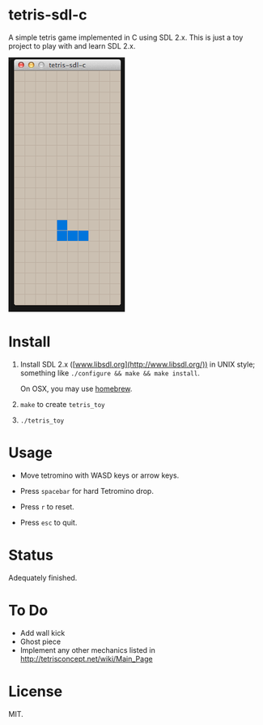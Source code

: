 tetris-sdl-c
============

A simple tetris game implemented in C using SDL 2.x.
This is just a toy project to play with and learn SDL 2.x.

![](demo.gif)

Install
=======

1.  Install SDL 2.x ([www.libsdl.org](http://www.libsdl.org/)) in UNIX style; something like `./configure && make && make install`.

    On OSX, you may use [homebrew](http://brew.sh/).

2. `make` to create `tetris_toy`

3. `./tetris_toy`

Usage
=====

- Move tetromino with WASD keys or arrow keys.
- Press `spacebar` for hard Tetromino drop.

- Press `r` to reset.
- Press `esc` to quit.

Status
======

Adequately finished.

To Do
=====

- Add wall kick
- Ghost piece
- Implement any other mechanics listed in http://tetrisconcept.net/wiki/Main_Page

License
=======

MIT.
